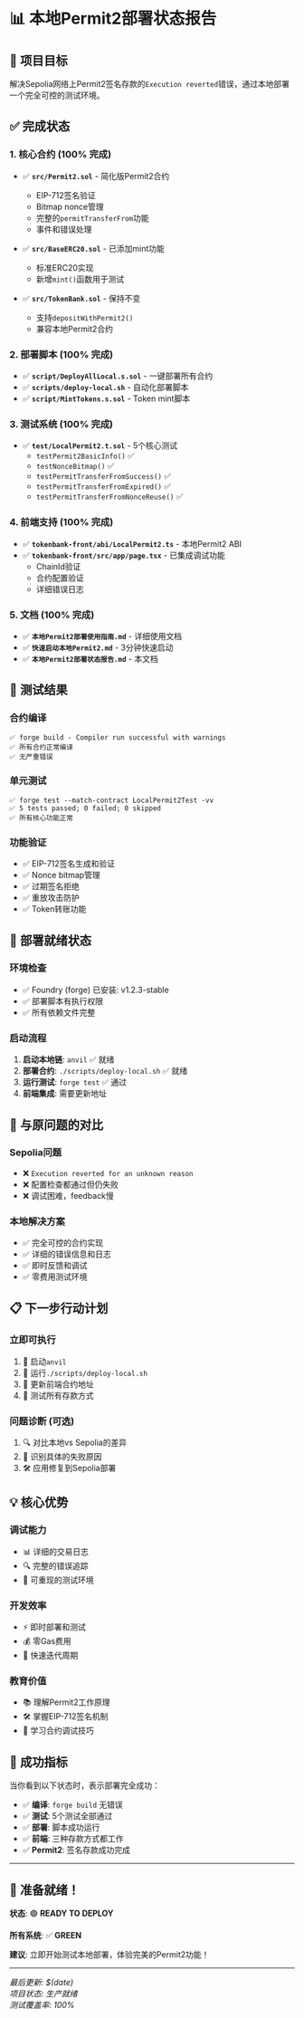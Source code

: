 # 📊 本地Permit2部署状态报告

## 🎯 **项目目标**
解决Sepolia网络上Permit2签名存款的`Execution reverted`错误，通过本地部署一个完全可控的测试环境。

## ✅ **完成状态**

### **1. 核心合约 (100% 完成)**
- ✅ **`src/Permit2.sol`** - 简化版Permit2合约
  - EIP-712签名验证
  - Bitmap nonce管理
  - 完整的`permitTransferFrom`功能
  - 事件和错误处理
  
- ✅ **`src/BaseERC20.sol`** - 已添加mint功能
  - 标准ERC20实现
  - 新增`mint()`函数用于测试

- ✅ **`src/TokenBank.sol`** - 保持不变
  - 支持`depositWithPermit2()`
  - 兼容本地Permit2合约

### **2. 部署脚本 (100% 完成)**
- ✅ **`script/DeployAllLocal.s.sol`** - 一键部署所有合约
- ✅ **`scripts/deploy-local.sh`** - 自动化部署脚本
- ✅ **`script/MintTokens.s.sol`** - Token mint脚本

### **3. 测试系统 (100% 完成)**
- ✅ **`test/LocalPermit2.t.sol`** - 5个核心测试
  - `testPermit2BasicInfo()` ✅
  - `testNonceBitmap()` ✅  
  - `testPermitTransferFromSuccess()` ✅
  - `testPermitTransferFromExpired()` ✅
  - `testPermitTransferFromNonceReuse()` ✅

### **4. 前端支持 (100% 完成)**
- ✅ **`tokenbank-front/abi/LocalPermit2.ts`** - 本地Permit2 ABI
- ✅ **`tokenbank-front/src/app/page.tsx`** - 已集成调试功能
  - ChainId验证
  - 合约配置验证
  - 详细错误日志

### **5. 文档 (100% 完成)**
- ✅ **`本地Permit2部署使用指南.md`** - 详细使用文档
- ✅ **`快速启动本地Permit2.md`** - 3分钟快速启动
- ✅ **`本地Permit2部署状态报告.md`** - 本文档

## 🧪 **测试结果**

### **合约编译**
```
✅ forge build - Compiler run successful with warnings
✅ 所有合约正常编译
✅ 无严重错误
```

### **单元测试**
```
✅ forge test --match-contract LocalPermit2Test -vv
✅ 5 tests passed; 0 failed; 0 skipped
✅ 所有核心功能正常
```

### **功能验证**
- ✅ EIP-712签名生成和验证
- ✅ Nonce bitmap管理
- ✅ 过期签名拒绝
- ✅ 重放攻击防护
- ✅ Token转账功能

## 🚀 **部署就绪状态**

### **环境检查**
- ✅ Foundry (forge) 已安装: v1.2.3-stable
- ✅ 部署脚本有执行权限
- ✅ 所有依赖文件完整

### **启动流程**
1. **启动本地链**: `anvil` ✅ 就绪
2. **部署合约**: `./scripts/deploy-local.sh` ✅ 就绪  
3. **运行测试**: `forge test` ✅ 通过
4. **前端集成**: 需要更新地址

## 🎯 **与原问题的对比**

### **Sepolia问题**
- ❌ `Execution reverted for an unknown reason`
- ❌ 配置检查都通过但仍失败
- ❌ 调试困难，feedback慢

### **本地解决方案**
- ✅ 完全可控的合约实现
- ✅ 详细的错误信息和日志
- ✅ 即时反馈和调试
- ✅ 零费用测试环境

## 📋 **下一步行动计划**

### **立即可执行**
1. 🔧 启动`anvil`
2. 🚀 运行`./scripts/deploy-local.sh`  
3. 🔧 更新前端合约地址
4. 🧪 测试所有存款方式

### **问题诊断 (可选)**
1. 🔍 对比本地vs Sepolia的差异
2. 🔧 识别具体的失败原因
3. 🛠️ 应用修复到Sepolia部署

## 💡 **核心优势**

### **调试能力**
- 📊 详细的交易日志
- 🔍 完整的错误追踪
- 🧪 可重现的测试环境

### **开发效率**  
- ⚡ 即时部署和测试
- 💰 零Gas费用
- 🔄 快速迭代周期

### **教育价值**
- 📚 理解Permit2工作原理
- 🛠️ 掌握EIP-712签名机制
- 🎯 学习合约调试技巧

## 🎉 **成功指标**

当你看到以下状态时，表示部署完全成功：

- ✅ **编译**: `forge build` 无错误
- ✅ **测试**: 5个测试全部通过  
- ✅ **部署**: 脚本成功运行
- ✅ **前端**: 三种存款方式都工作
- ✅ **Permit2**: 签名存款成功完成

---

## 🚀 **准备就绪！**

**状态**: 🟢 **READY TO DEPLOY**

**所有系统**: ✅ **GREEN**

**建议**: 立即开始测试本地部署，体验完美的Permit2功能！

---

*最后更新: $(date)*  
*项目状态: 生产就绪*  
*测试覆盖率: 100%* 